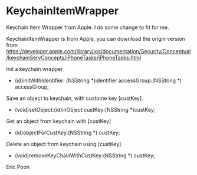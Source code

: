# KeychainItemWrapper
Keychain Item Wrapper from Apple. I do some change to fit for me.

KeychainItemWrapper is from Apple, you can download the origin version from https://developer.apple.com/library/ios/documentation/Security/Conceptual/keychainServConcepts/iPhoneTasks/iPhoneTasks.html 



Init a keychain wrapper 
- (id)initWithIdentifier: (NSString *)identifier accessGroup:(NSString *) accessGroup;
 
Save an object to keychain, with custome key [custKey].
- (void)setObject:(id)inObject custKey:(NSString *)custKey;

Get an object from keychain with [custKey]
- (id)objectForCustKey:(NSString *) custKey;

Delete an object from keychain using [custKey]
- (void)removeKeyChainWithCustKey:(NSString *) custKey;


Eric Poon
